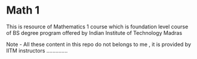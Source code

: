 # Math 1
This is resource of Mathematics 1 course which is foundation level course of BS degree program offered by Indian Institute of Technology Madras 

Note - All these content in this repo do not belongs to me , it is provided by IITM instructors ..............
